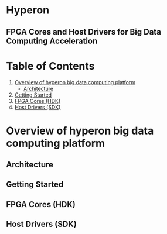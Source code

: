<span style="display: inline-block;">

# Hyperon
## FPGA Cores and Host Drivers for Big Data Computing Acceleration

# Table of Contents

1. [Overview of hyperon big data computing platform](#overview)
    - [Architecture](#architecture)
2. [Getting Started](#gettingstarted)
3. [FPGA Cores (HDK)](#fpgacores)
4. [Host Drivers (SDK)](#hostdrivers)



<a name="overview"></a>
# Overview of hyperon big data computing platform

<a name="architecture"></a>
## Architecture

<a name="gettingstarted"></a>
## Getting Started


<a name="fpgacores"></a>
## FPGA Cores (HDK)


<a name="hostdrivers"></a>
## Host Drivers (SDK)

